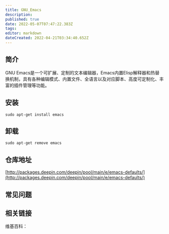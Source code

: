 ```yaml
---
title: GNU_Emacs
description: 
published: true
date: 2022-05-07T07:47:22.383Z
tags: 
editor: markdown
dateCreated: 2022-04-21T03:34:40.652Z
---
```


## 简介

GNU Emacs是一个可扩展、定制的文本编辑器，Emacs内置Elisp解释器和热替换机制，具有各种编辑模式、内置文件、全语言以及对应脚本、高度可定制化、丰富的插件管理等功能。

## 安装

`sudo apt-get install emacs`

## 卸载

`sudo apt-get remove emacs`

## 仓库地址

[http://packages.deepin.com/deepin/pool/main/e/emacs-defaults/](http://packages.deepin.com/deepin/pool/main/e/emacs-defaults/)

## 常见问题

## 相关链接

维基百科：
